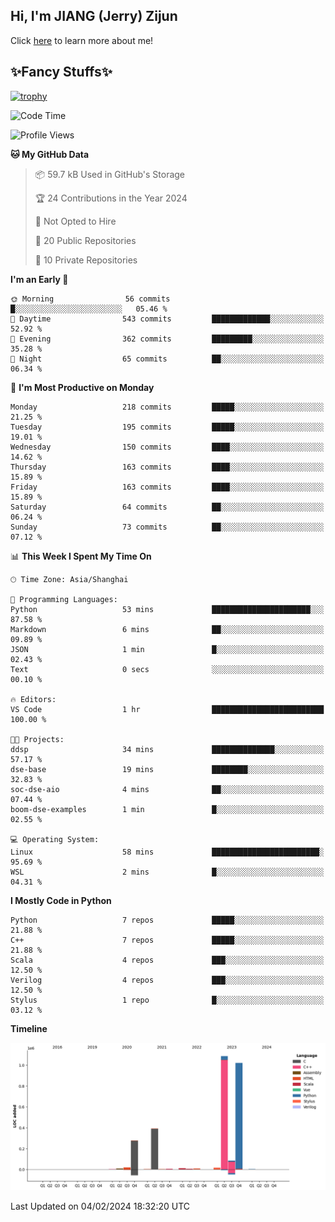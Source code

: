 ## Hi, I'm JIANG (Jerry) Zijun

Click [here](https://jzjerry.github.io/about/) to learn more about me!

## ✨Fancy Stuffs✨
[![trophy](https://github-profile-trophy.vercel.app/?username=jzjerry&theme=onedark)](https://github.com/ryo-ma/github-profile-trophy)
<!--START_SECTION:waka-->
![Code Time](http://img.shields.io/badge/Code%20Time-248%20hrs%2059%20mins-blue)

![Profile Views](http://img.shields.io/badge/Profile%20Views-0-blue)

**🐱 My GitHub Data** 

> 📦 59.7 kB Used in GitHub's Storage 
 > 
> 🏆 24 Contributions in the Year 2024
 > 
> 🚫 Not Opted to Hire
 > 
> 📜 20 Public Repositories 
 > 
> 🔑 10 Private Repositories 
 > 
**I'm an Early 🐤** 

```text
🌞 Morning                56 commits          █░░░░░░░░░░░░░░░░░░░░░░░░   05.46 % 
🌆 Daytime                543 commits         █████████████░░░░░░░░░░░░   52.92 % 
🌃 Evening                362 commits         █████████░░░░░░░░░░░░░░░░   35.28 % 
🌙 Night                  65 commits          ██░░░░░░░░░░░░░░░░░░░░░░░   06.34 % 
```
📅 **I'm Most Productive on Monday** 

```text
Monday                   218 commits         █████░░░░░░░░░░░░░░░░░░░░   21.25 % 
Tuesday                  195 commits         █████░░░░░░░░░░░░░░░░░░░░   19.01 % 
Wednesday                150 commits         ████░░░░░░░░░░░░░░░░░░░░░   14.62 % 
Thursday                 163 commits         ████░░░░░░░░░░░░░░░░░░░░░   15.89 % 
Friday                   163 commits         ████░░░░░░░░░░░░░░░░░░░░░   15.89 % 
Saturday                 64 commits          ██░░░░░░░░░░░░░░░░░░░░░░░   06.24 % 
Sunday                   73 commits          ██░░░░░░░░░░░░░░░░░░░░░░░   07.12 % 
```


📊 **This Week I Spent My Time On** 

```text
🕑︎ Time Zone: Asia/Shanghai

💬 Programming Languages: 
Python                   53 mins             ██████████████████████░░░   87.58 % 
Markdown                 6 mins              ██░░░░░░░░░░░░░░░░░░░░░░░   09.89 % 
JSON                     1 min               █░░░░░░░░░░░░░░░░░░░░░░░░   02.43 % 
Text                     0 secs              ░░░░░░░░░░░░░░░░░░░░░░░░░   00.10 % 

🔥 Editors: 
VS Code                  1 hr                █████████████████████████   100.00 % 

🐱‍💻 Projects: 
ddsp                     34 mins             ██████████████░░░░░░░░░░░   57.17 % 
dse-base                 19 mins             ████████░░░░░░░░░░░░░░░░░   32.83 % 
soc-dse-aio              4 mins              ██░░░░░░░░░░░░░░░░░░░░░░░   07.44 % 
boom-dse-examples        1 min               █░░░░░░░░░░░░░░░░░░░░░░░░   02.55 % 

💻 Operating System: 
Linux                    58 mins             ████████████████████████░   95.69 % 
WSL                      2 mins              █░░░░░░░░░░░░░░░░░░░░░░░░   04.31 % 
```

**I Mostly Code in Python** 

```text
Python                   7 repos             █████░░░░░░░░░░░░░░░░░░░░   21.88 % 
C++                      7 repos             █████░░░░░░░░░░░░░░░░░░░░   21.88 % 
Scala                    4 repos             ███░░░░░░░░░░░░░░░░░░░░░░   12.50 % 
Verilog                  4 repos             ███░░░░░░░░░░░░░░░░░░░░░░   12.50 % 
Stylus                   1 repo              █░░░░░░░░░░░░░░░░░░░░░░░░   03.12 % 
```



**Timeline**

![Lines of Code chart](https://raw.githubusercontent.com/Jzjerry/Jzjerry/main/assets/bar_graph.png)


 Last Updated on 04/02/2024 18:32:20 UTC
<!--END_SECTION:waka-->
